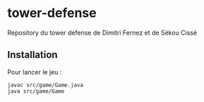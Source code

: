 # tower-defense
Repository du tower defense de Dimitri Fernez et de Sékou Cissé

## Installation
Pour lancer le jeu :
```
javac src/game/Game.java
java src/game/Game
```

